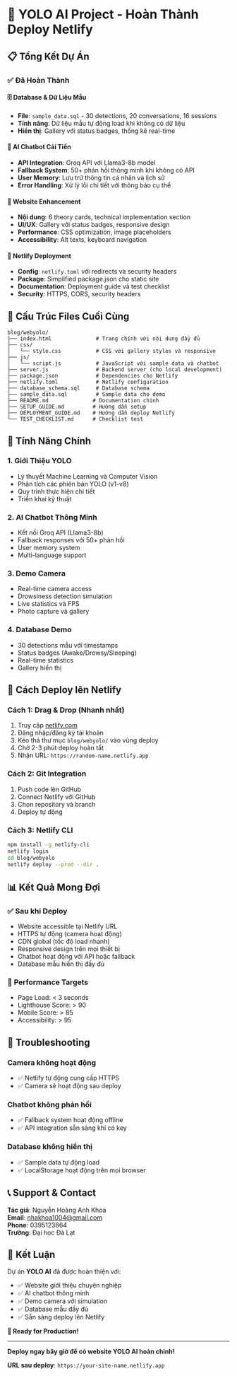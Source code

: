 # 🎉 YOLO AI Project - Hoàn Thành Deploy Netlify

## 📋 Tổng Kết Dự Án

### ✅ Đã Hoàn Thành

#### 🗄️ **Database & Dữ Liệu Mẫu**
- **File**: `sample_data.sql` - 30 detections, 20 conversations, 16 sessions
- **Tính năng**: Dữ liệu mẫu tự động load khi không có dữ liệu
- **Hiển thị**: Gallery với status badges, thống kê real-time

#### 🤖 **AI Chatbot Cải Tiến**
- **API Integration**: Groq API với Llama3-8b model
- **Fallback System**: 50+ phản hồi thông minh khi không có API
- **User Memory**: Lưu trữ thông tin cá nhân và lịch sử
- **Error Handling**: Xử lý lỗi chi tiết với thông báo cụ thể

#### 🎨 **Website Enhancement**
- **Nội dung**: 6 theory cards, technical implementation section
- **UI/UX**: Gallery với status badges, responsive design
- **Performance**: CSS optimization, image placeholders
- **Accessibility**: Alt texts, keyboard navigation

#### 🚀 **Netlify Deployment**
- **Config**: `netlify.toml` với redirects và security headers
- **Package**: Simplified package.json cho static site
- **Documentation**: Deployment guide và test checklist
- **Security**: HTTPS, CORS, security headers

## 📁 Cấu Trúc Files Cuối Cùng

```
blog/webyolo/
├── index.html              # Trang chính với nội dung đầy đủ
├── css/
│   └── style.css           # CSS với gallery styles và responsive
├── js/
│   └── script.js           # JavaScript với sample data và chatbot
├── server.js               # Backend server (cho local development)
├── package.json            # Dependencies cho Netlify
├── netlify.toml            # Netlify configuration
├── database_schema.sql     # Database schema
├── sample_data.sql         # Sample data cho demo
├── README.md              # Documentation chính
├── SETUP_GUIDE.md         # Hướng dẫn setup
├── DEPLOYMENT_GUIDE.md    # Hướng dẫn deploy Netlify
└── TEST_CHECKLIST.md      # Checklist test
```

## 🎯 Tính Năng Chính

### 1. **Giới Thiệu YOLO**
- Lý thuyết Machine Learning và Computer Vision
- Phân tích các phiên bản YOLO (v1-v8)
- Quy trình thực hiện chi tiết
- Triển khai kỹ thuật

### 2. **AI Chatbot Thông Minh**
- Kết nối Groq API (Llama3-8b)
- Fallback responses với 50+ phản hồi
- User memory system
- Multi-language support

### 3. **Demo Camera**
- Real-time camera access
- Drowsiness detection simulation
- Live statistics và FPS
- Photo capture và gallery

### 4. **Database Demo**
- 30 detections mẫu với timestamps
- Status badges (Awake/Drowsy/Sleeping)
- Real-time statistics
- Gallery hiển thị

## 🚀 Cách Deploy lên Netlify

### **Cách 1: Drag & Drop (Nhanh nhất)**
1. Truy cập [netlify.com](https://netlify.com)
2. Đăng nhập/đăng ký tài khoản
3. Kéo thả thư mục `blog/webyolo/` vào vùng deploy
4. Chờ 2-3 phút deploy hoàn tất
5. Nhận URL: `https://random-name.netlify.app`

### **Cách 2: Git Integration**
1. Push code lên GitHub
2. Connect Netlify với GitHub
3. Chọn repository và branch
4. Deploy tự động

### **Cách 3: Netlify CLI**
```bash
npm install -g netlify-cli
netlify login
cd blog/webyolo
netlify deploy --prod --dir .
```

## 📊 Kết Quả Mong Đợi

### ✅ **Sau khi Deploy**
- Website accessible tại Netlify URL
- HTTPS tự động (camera hoạt động)
- CDN global (tốc độ load nhanh)
- Responsive design trên mọi thiết bị
- Chatbot hoạt động với API hoặc fallback
- Database mẫu hiển thị đầy đủ

### 🎯 **Performance Targets**
- Page Load: < 3 seconds
- Lighthouse Score: > 90
- Mobile Score: > 85
- Accessibility: > 95

## 🔧 Troubleshooting

### **Camera không hoạt động**
- ✅ Netlify tự động cung cấp HTTPS
- ✅ Camera sẽ hoạt động sau deploy

### **Chatbot không phản hồi**
- ✅ Fallback system hoạt động offline
- ✅ API integration sẵn sàng khi có key

### **Database không hiển thị**
- ✅ Sample data tự động load
- ✅ LocalStorage hoạt động trên mọi browser

## 📞 Support & Contact

**Tác giả**: Nguyễn Hoàng Anh Khoa  
**Email**: nhakhoa1004@gmail.com  
**Phone**: 0395123864  
**Trường**: Đại học Đà Lạt  

## 🎉 Kết Luận

Dự án **YOLO AI** đã được hoàn thiện với:
- ✅ Website giới thiệu chuyên nghiệp
- ✅ AI chatbot thông minh
- ✅ Demo camera với simulation
- ✅ Database mẫu đầy đủ
- ✅ Sẵn sàng deploy lên Netlify

**🚀 Ready for Production!**

---

**Deploy ngay bây giờ để có website YOLO AI hoàn chỉnh!**

**URL sau deploy**: `https://your-site-name.netlify.app`

